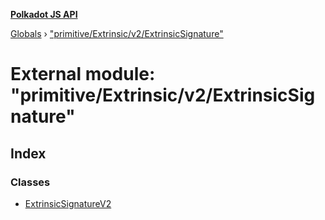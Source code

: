 **[Polkadot JS API](../README.md)**

[Globals](../globals.md) › [&quot;primitive/Extrinsic/v2/ExtrinsicSignature&quot;](_primitive_extrinsic_v2_extrinsicsignature_.md)

# External module: "primitive/Extrinsic/v2/ExtrinsicSignature"

## Index

### Classes

* [ExtrinsicSignatureV2](../classes/_primitive_extrinsic_v2_extrinsicsignature_.extrinsicsignaturev2.md)